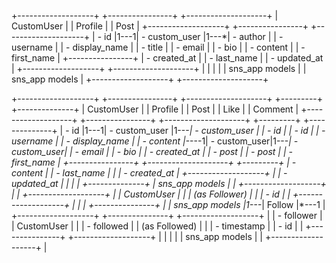 +-------------------+     +----------------+     +--------------------+
|   CustomUser      |     |   Profile      |     |   Post             |
+-------------------+     +----------------+     +--------------------+
| - id              |1---1| - custom_user  |1---*| - author           |
| - username        |     | - display_name |     | - title            |
| - email           |     | - bio          |     | - content          |
| - first_name      |     +----------------+     | - created_at       |
| - last_name       |                              | - updated_at       |
+-------------------+                              +--------------------+
|                   |                              |                    |
|   sns_app models  |                              |   sns_app models   |
+-------------------+                              +--------------------+


+-------------------+     +----------------+     +--------------------+      +---------+     +--------------+
|   CustomUser      |     |   Profile      |     |   Post             |      |  Like   |     |  Comment     |
+-------------------+     +----------------+     +--------------------+      +---------+     +--------------+
| - id              |1---1| - custom_user  |1---*| - custom_user      |      | - id    |     | - id         |
| - username        |     | - display_name |     | - content          |*----1| - custom_user|1---*| - custom_user|
| - email           |     | - bio          |     | - created_at       |      | - post  |     | - post       |
| - first_name      |     +----------------+     +--------------------+      +---------+     | - content    |
| - last_name       |                                                                  |     | - created_at |
+-------------------+                                                                  |     | - updated_at |
|                   |                                                                  |     +--------------+
|   sns_app models  |                                                                  |
+-------------------+                                                                  |
                                                                                        |
+-------------------+                                                                  |
|   CustomUser      |                                                                  |
| (as Follower)     |                                                                  |
| - id              |                                                                  |
+-------------------+                                                                  |
|                   |     +---------------+                                           |
|   sns_app models  |1---*|   Follow      |*---1                                      |
+-------------------+     +---------------+     +-------------------+                 |
                          | - follower    |     |   CustomUser      |                 |
                          | - followed    |     | (as Followed)     |                 |
                          | - timestamp   |     | - id              |                 |
                          +---------------+     +-------------------+                 |
                                                |                   |                 |
                                                |   sns_app models  |                 |
                                                +-------------------+                 |

